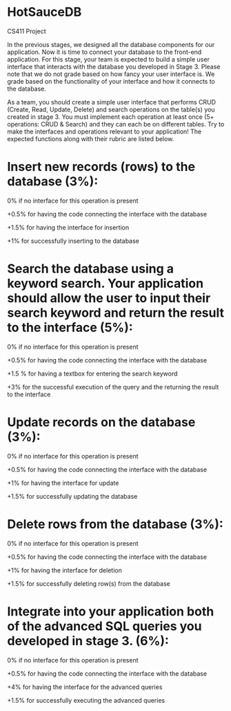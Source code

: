 # HotSauceDB
CS411 Project

In the previous stages, we designed all the database components for our application. Now it is time to connect your database to the front-end application. For this stage, your team is expected to build a simple user interface that interacts with the database you developed in Stage 3. Please note that we do not grade based on how fancy your user interface is. We grade based on the functionality of your interface and how it connects to the database.

As a team, you should create a simple user interface that performs CRUD (Create, Read, Update, Delete) and search operations on the table(s) you created in stage 3. You must implement each operation at least once (5+ operations: CRUD & Search) and they can each be on different tables. Try to make the interfaces and operations relevant to your application! The expected functions along with their rubric are listed below. 

# Insert new records (rows) to the database (3%):

0% if no interface for this operation is present

+0.5% for having the code connecting the interface with the database

+1.5% for having the interface for insertion

+1% for successfully inserting to the database

# Search the database using a keyword search. Your application should allow the user to input their search keyword and return the result to the interface (5%):

0% if no interface for this operation is present

+0.5% for having the code connecting the interface with the database

+1.5 % for having a textbox for entering the search keyword

+3% for the successful execution of the query and the returning the result to the interface

# Update records on the database (3%):

0% if no interface for this operation is present

+0.5% for having the code connecting the interface with the database

+1% for having the interface for update

+1.5% for successfully updating the database

# Delete rows from the database (3%):

0% if no interface for this operation is present

+0.5% for having the code connecting the interface with the database

+1% for having the interface for deletion

+1.5% for successfully deleting row(s) from the database

# Integrate into your application both of the advanced SQL queries you developed in stage 3. (6%):

0% if no interface for this operation is present

+0.5% for having the code connecting the interface with the database

+4% for having the interface for the advanced queries

+1.5% for successfully executing the advanced queries
